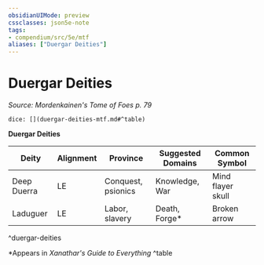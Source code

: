 ```yaml
---
obsidianUIMode: preview
cssclasses: json5e-note
tags:
- compendium/src/5e/mtf
aliases: ["Duergar Deities"]
---
```

# Duergar Deities
*Source: Mordenkainen's Tome of Foes p. 79* 

`dice: [](duergar-deities-mtf.md#^table)`

**Duergar Deities**

| Deity | Alignment | Province | Suggested Domains | Common Symbol |
|-------|-----------|----------|-------------------|---------------|
| Deep Duerra | LE | Conquest, psionics | Knowledge, War | Mind flayer skull |
| Laduguer | LE | Labor, slavery | Death, Forge* | Broken arrow |
^duergar-deities

*Appears in *Xanathar's Guide to Everything*
^table